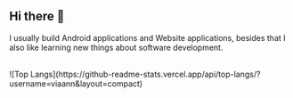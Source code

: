 ## Hi there 👋
<p>I usually build Android applications and Website applications, besides that I also like learning new things about software development.</p>
<br>
![Top Langs](https://github-readme-stats.vercel.app/api/top-langs/?username=viaann&layout=compact)
<!--
**viaann/viaann** is a ✨ _special_ ✨ repository because its `README.md` (this file) appears on your GitHub profile.

Here are some ideas to get you started:

- 🔭 I’m currently working on ...
- 🌱 I’m currently learning ...
- 👯 I’m looking to collaborate on ...
- 🤔 I’m looking for help with ...
- 💬 Ask me about ...
- 📫 How to reach me: ...
- 😄 Pronouns: ...
- ⚡ Fun fact: ...
-->

